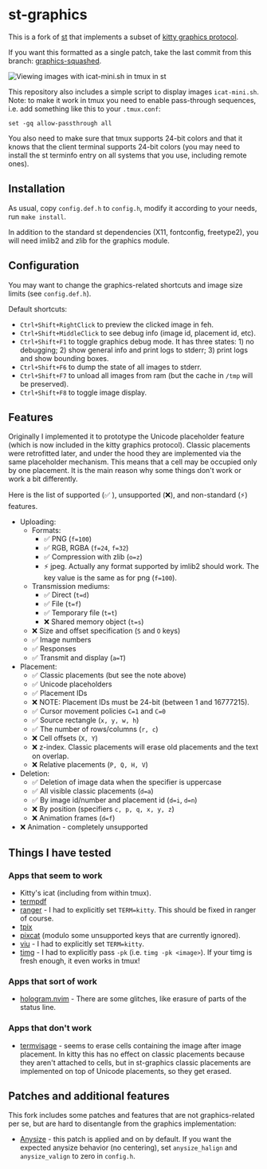 # st-graphics

This is a fork of [st](https://st.suckless.org/) that implements a subset of
[kitty graphics protocol](https://sw.kovidgoyal.net/kitty/graphics-protocol/).

If you want this formatted as a single patch, take the last commit from this
branch: [graphics-squashed](https://github.com/sergei-grechanik/st-graphics/tree/graphics-squashed).

![Viewing images with icat-mini.sh in tmux in st](https://github.com/sergei-grechanik/st-graphics/assets/1084979/54a639ec-afea-45d8-ac18-4f26844e6678)

This repository also includes a simple script to display images `icat-mini.sh`.
Note: to make it work in tmux you need to enable pass-through sequences, i.e.
add something like this to your `.tmux.conf`:

    set -gq allow-passthrough all

You also need to make sure that tmux supports 24-bit colors and that it knows
that the client terminal supports 24-bit colors (you may need to install the st
terminfo entry on all systems that you use, including remote ones).

## Installation

As usual, copy `config.def.h` to `config.h`, modify it according to your needs,
run `make install`.

In addition to the standard st dependencies (X11, fontconfig, freetype2),
you will need imlib2 and zlib for the graphics module.

## Configuration

You may want to change the graphics-related shortcuts and image size limits (see
`config.def.h`).

Default shortcuts:
- `Ctrl+Shift+RightClick` to preview the clicked image in feh.
- `Ctrl+Shift+MiddleClick` to see debug info (image id, placement id, etc).
- `Ctrl+Shift+F1` to toggle graphics debug mode. It has three states: 1) no
  debugging; 2) show general info and print logs to stderr; 3) print logs and
  show bounding boxes.
- `Ctrl+Shift+F6` to dump the state of all images to stderr.
- `Ctrl+Shift+F7` to unload all images from ram (but the cache in `/tmp` will be
  preserved).
- `Ctrl+Shift+F8` to toggle image display.

## Features

Originally I implemented it to prototype the Unicode placeholder feature (which
is now included in the kitty graphics protocol). Classic placements were
retrofitted later, and under the hood they are implemented via the same
placeholder mechanism. This means that a cell may be occupied only by one
placement.  It is the main reason why some things don't work or work a bit
differently.

Here is the list of supported (✅ ), unsupported (❌), and non-standard (⚡)
features.

- Uploading:
    - Formats:
        - ✅ PNG (`f=100`)
        - ✅ RGB, RGBA (`f=24`, `f=32`)
        - ✅ Compression with zlib (`o=z`)
        - ⚡ jpeg. Actually any format supported by imlib2 should work. The key
          value is the same as for png (`f=100`).
    - Transmission mediums:
        - ✅ Direct (`t=d`)
        - ✅ File (`t=f`)
        - ✅ Temporary file (`t=t`)
        - ❌ Shared memory object (`t=s`)
    - ❌ Size and offset specification (`S` and `O` keys)
    - ✅ Image numbers
    - ✅ Responses
    - ✅ Transmit and display (`a=T`)
- Placement:
    - ✅ Classic placements (but see the note above)
    - ✅ Unicode placeholders
    - ✅ Placement IDs
    - ❌ NOTE: Placement IDs must be 24-bit (between 1 and 16777215).
    - ✅ Cursor movement policies `C=1` and `C=0`
    - ✅ Source rectangle (`x, y, w, h`)
    - ✅ The number of rows/columns (`r, c`)
    - ❌ Cell offsets (`X, Y`)
    - ❌ z-index. Classic placements will erase old placements and the text on
      overlap.
    - ❌ Relative placements (`P, Q, H, V`)
- Deletion:
    - ✅ Deletion of image data when the specifier is uppercase
    - ✅ All visible classic placements (`d=a`)
    - ✅ By image id/number and placement id (`d=i`, `d=n`)
    - ❌ By position (specifiers `c, p, q, x, y, z`)
    - ❌ Animation frames (`d=f`)
- ❌ Animation - completely unsupported

## Things I have tested

### Apps that seem to work
- Kitty's icat (including from within tmux).
- [termpdf](https://github.com/dsanson/termpdf.py)
- [ranger](https://github.com/ranger/ranger) - I had to explicitly set
  `TERM=kitty`. This should be fixed in ranger of course.
- [tpix](https://github.com/jesvedberg/tpix)
- [pixcat](https://github.com/mirukana/pixcat) (modulo some unsupported keys
  that are currently ignored).
- [viu](https://github.com/atanunq/viu) - I had to explicitly set
  `TERM=kitty`.
- [timg](https://github.com/hzeller/timg) - I had to explicitly pass `-pk`
  (i.e. `timg -pk <image>`). If your timg is fresh enough, it even works in
  tmux!

### Apps that sort of work
- [hologram.nvim](https://github.com/edluffy/hologram.nvim) - There are some
  glitches, like erasure of parts of the status line.

### Apps that don't work
- [termvisage](https://github.com/AnonymouX47/termvisage) - seems to erase
  cells containing the image after image placement. In kitty this has no effect
  on classic placements because they aren't attached to cells, but in
  st-graphics classic placements are implemented on top of Unicode placements,
  so they get erased.

## Patches and additional features

This fork includes some patches and features that are not graphics-related
per se, but are hard to disentangle from the graphics implementation:
- [Anysize](https://st.suckless.org/patches/anysize/) - this patch is applied
  and on by default. If you want the expected anysize behavior (no centering),
  set `anysize_halign` and `anysize_valign` to zero in `config.h`.
